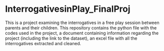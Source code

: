 # InterrogativesinPlay_FinalProj
This is a project examining the interrogatives in a free play session between parents and their children.
This repository contains the python file with the codes used in the project, a document containing information regarding the project (including the link to the dataset), an excel file with all the interrogatives extracted and cleaned.
